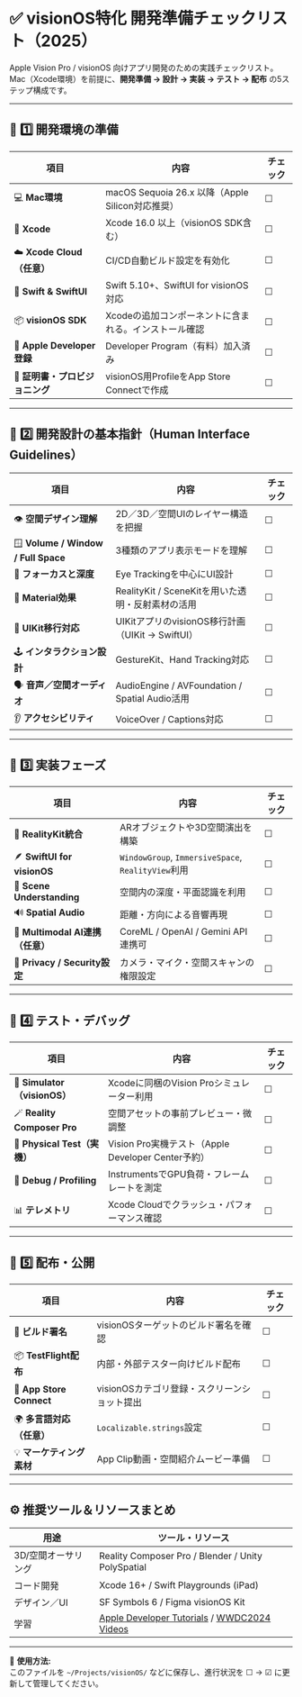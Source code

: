 # ✅ visionOS特化 開発準備チェックリスト（2025）

Apple Vision Pro / visionOS 向けアプリ開発のための実践チェックリスト。  
Mac（Xcode環境）を前提に、**開発準備 → 設計 → 実装 → テスト → 配布** の5ステップ構成です。

---

## 🧩 1️⃣ 開発環境の準備

| 項目 | 内容 | チェック |
|------|------|----------|
| 💻 **Mac環境** | macOS Sequoia 26.x 以降（Apple Silicon対応推奨） | ☐ |
| 🧰 **Xcode** | Xcode 16.0 以上（visionOS SDK含む） | ☐ |
| ☁️ **Xcode Cloud（任意）** | CI/CD自動ビルド設定を有効化 | ☐ |
| 🧠 **Swift & SwiftUI** | Swift 5.10+、SwiftUI for visionOS対応 | ☐ |
| 📦 **visionOS SDK** | Xcodeの追加コンポーネントに含まれる。インストール確認 | ☐ |
| 🧾 **Apple Developer登録** | Developer Program（有料）加入済み | ☐ |
| 🪪 **証明書・プロビジョニング** | visionOS用ProfileをApp Store Connectで作成 | ☐ |

---

## 🧠 2️⃣ 開発設計の基本指針（Human Interface Guidelines）

| 項目 | 内容 | チェック |
|------|------|----------|
| 👁 **空間デザイン理解** | 2D／3D／空間UIのレイヤー構造を把握 | ☐ |
| 🪟 **Volume / Window / Full Space** | 3種類のアプリ表示モードを理解 | ☐ |
| 🎯 **フォーカスと深度** | Eye Trackingを中心にUI設計 | ☐ |
| 🌈 **Material効果** | RealityKit / SceneKitを用いた透明・反射素材の活用 | ☐ |
| 📱 **UIKit移行対応** | UIKitアプリのvisionOS移行計画（UIKit → SwiftUI） | ☐ |
| 🕹 **インタラクション設計** | GestureKit、Hand Tracking対応 | ☐ |
| 🗣 **音声／空間オーディオ** | AudioEngine / AVFoundation / Spatial Audio活用 | ☐ |
| 👂 **アクセシビリティ** | VoiceOver / Captions対応 | ☐ |

---

## 🧰 3️⃣ 実装フェーズ

| 項目 | 内容 | チェック |
|------|------|----------|
| 🧱 **RealityKit統合** | ARオブジェクトや3D空間演出を構築 | ☐ |
| 🪶 **SwiftUI for visionOS** | `WindowGroup`, `ImmersiveSpace`, `RealityView`利用 | ☐ |
| 🧩 **Scene Understanding** | 空間内の深度・平面認識を利用 | ☐ |
| 🔊 **Spatial Audio** | 距離・方向による音響再現 | ☐ |
| 💬 **Multimodal AI連携（任意）** | CoreML / OpenAI / Gemini API連携可 | ☐ |
| 🔐 **Privacy / Security設定** | カメラ・マイク・空間スキャンの権限設定 | ☐ |

---

## 🧪 4️⃣ テスト・デバッグ

| 項目 | 内容 | チェック |
|------|------|----------|
| 🧭 **Simulator（visionOS）** | Xcodeに同梱のVision Proシミュレーター利用 | ☐ |
| 🪄 **Reality Composer Pro** | 空間アセットの事前プレビュー・微調整 | ☐ |
| 🧍 **Physical Test（実機）** | Vision Pro実機テスト（Apple Developer Center予約） | ☐ |
| 🐞 **Debug / Profiling** | InstrumentsでGPU負荷・フレームレートを測定 | ☐ |
| 📊 **テレメトリ** | Xcode Cloudでクラッシュ・パフォーマンス確認 | ☐ |

---

## 🚀 5️⃣ 配布・公開

| 項目 | 内容 | チェック |
|------|------|----------|
| 🏁 **ビルド署名** | visionOSターゲットのビルド署名を確認 | ☐ |
| 📦 **TestFlight配布** | 内部・外部テスター向けビルド配布 | ☐ |
| 🏪 **App Store Connect** | visionOSカテゴリ登録・スクリーンショット提出 | ☐ |
| 🌍 **多言語対応（任意）** | `Localizable.strings`設定 | ☐ |
| 💡 **マーケティング素材** | App Clip動画・空間紹介ムービー準備 | ☐ |

---

## ⚙️ 推奨ツール＆リソースまとめ

| 用途 | ツール・リソース |
|------|------------------|
| 3D/空間オーサリング | Reality Composer Pro / Blender / Unity PolySpatial |
| コード開発 | Xcode 16+ / Swift Playgrounds (iPad) |
| デザイン／UI | SF Symbols 6 / Figma visionOS Kit |
| 学習 | [Apple Developer Tutorials](https://developer.apple.com/visionos/) / [WWDC2024 Videos](https://developer.apple.com/videos/) |

---

🧭 **使用方法:**  
このファイルを `~/Projects/visionOS/` などに保存し、進行状況を ☐ → ☑ に更新して管理してください。

